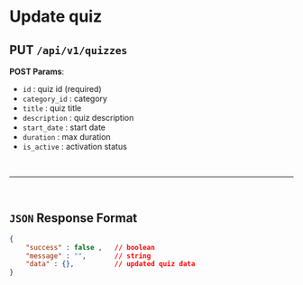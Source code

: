 # **Update quiz**

## PUT ``/api/v1/quizzes``

**POST Params**:
- ``id`` : quiz id (required)
- ``category_id`` :  category
- ``title`` : quiz title
- ``description`` :  quiz description
- ``start_date`` :  start date
- ``duration`` :  max duration
- ``is_active`` :  activation status


<br><hr><br>

## ``JSON`` Response Format

``` json
{
    "success" : false ,   // boolean
    "message" : "",       // string
    "data" : {},          // updated quiz data
}
```